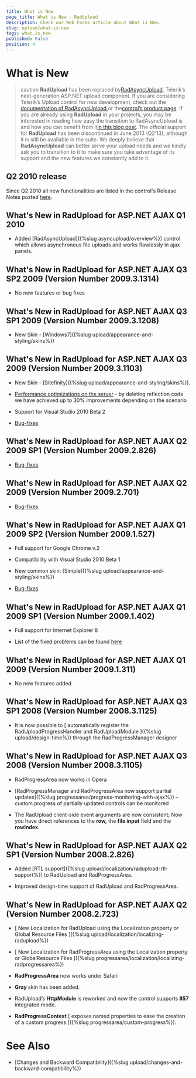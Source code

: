 ```yaml
---
title: What is New
page_title: What is New - RadUpload
description: Check our Web Forms article about What is New.
slug: upload/what-is-new
tags: what,is,new
published: False
position: 4
---
```


# What is New



>caution  **RadUpload** has been replaced by[RadAsyncUpload](https://demos.telerik.com/aspnet-ajax/asyncupload/examples/overview/defaultcs.aspx), Telerik’s next-generation ASP.NET upload component. If you are considering Telerik’s Upload control for new development, check out the[ documentation of RadAsyncUpload ](https://www.telerik.com/help/aspnet-ajax/asyncupload-overview.html)or the[control’s product page](https://www.telerik.com/products/aspnet-ajax/asyncupload.aspx). If you are already using **RadUpload** in your projects, you may be interested in reading how easy the transition to RadAsyncUpload is and how you can benefit from it[in this blog post](https://blogs.telerik.com/blogs/12-12-05/the-case-of-telerik-s-new-old-asp.net-ajax-upload-control-radasyncupload). The official support for **RadUpload** has been discontinued in June 2013 (Q2’13), although it is still be available in the suite. We deeply believe that **RadAsyncUpload** can better serve your upload needs and we kindly ask you to transition to it to make sure you take advantage of its support and the new features we constantly add to it.
>


## Q2 2010 release

Since Q2 2010 all new functionalities are listed in the control's Release Notes posted [here](https://www.telerik.com/products/aspnet-ajax/whats-new/release-history.aspx).

## What's New in RadUpload for ASP.NET AJAX Q1 2010

* Added [RadAsyncUpload]({%slug asyncupload/overview%}) control which allows asynchronous file uploads and works flawlessly in ajax panels.

## What's New in RadUpload for ASP.NET AJAX Q3 SP2 2009 (Version Number 2009.3.1314)

* No new features or bug fixes

## What's New in RadUpload for ASP.NET AJAX Q3 SP1 2009 (Version Number 2009.3.1208)

* New Skin - [Windows7]({%slug upload/appearance-and-styling/skins%})

## What's New in RadUpload for ASP.NET AJAX Q3 2009 (Version Number 2009.3.1103)

* New Skin - [Sitefinity]({%slug upload/appearance-and-styling/skins%}).

* [Performance optimizations on the server](https://blogs.telerik.com/tsvetomirtsonev/posts/09-10-15/radcontrols_for_asp_net_ajax_-_now_with_more_speed.aspx) - by deleting reflection code we have achieved up to 30% improvements depending on the scenario

* Support for Visual Studio 2010 Beta 2

* [Bug-fixes](https://www.telerik.com/products/aspnet-ajax/whats-new/release-history/q3-2009-version-2009-3-1103.aspx)

## What's New in RadUpload for ASP.NET AJAX Q2 2009 SP1 (Version Number 2009.2.826)

* [Bug-fixes](https://www.telerik.com/products/aspnet-ajax/whats-new/release-history/q2-2009-sp1-version-2009-2-826.aspx)

## What's New in RadUpload for ASP.NET AJAX Q2 2009 (Version Number 2009.2.701)

* [Bug-fixes](https://www.telerik.com/products/aspnet-ajax/whats-new/release-history/q2-2009-version-2009-2-701.aspx)

## What's New in RadUpload for ASP.NET AJAX Q1 2009 SP2 (Version Number 2009.1.527)

* Full support for Google Chrome v.2

* Compatibility with Visual Studio 2010 Beta 1

* New common skin: [Simple]({%slug upload/appearance-and-styling/skins%})

* [Bug-fixes](https://www.telerik.com/products/aspnet-ajax/whats-new/release-history/q1-2009-sp2-version-2009-1-527.aspx)

## What's New in RadUpload for ASP.NET AJAX Q1 2009 SP1 (Version Number 2009.1.402)

* Full support for Internet Explorer 8

* List of the fixed problems can be found [here](https://www.telerik.com/products/aspnet-ajax/whats-new/release-history/q1-2009-sp1-version-2009-1-402.aspx)

## What's New in RadUpload for ASP.NET AJAX Q1 2009 (Version Number 2009.1.311)

* No new features added

## What's New in RadUpload for ASP.NET AJAX Q3 SP1 2008 (Version Number 2008.3.1125)

* It is now possible to [ automatically register the RadUploadProgressHandler and RadUploadModule ]({%slug upload/design-time%}) through the RadProgressManager designer

## What's New in RadUpload for ASP.NET AJAX Q3 2008 (Version Number 2008.3.1105)

* RadProgressArea now works in Opera

* [RadProgressManager and RadProgressArea now support partial updates]({%slug progressarea/progress-monitoring-with-ajax%}) – custom progress of partially updated controls can be monitored

* The RadUpload client-side event arguments are now consistent; Now you have direct references to the **row,** the **file input** field and the **rowIndex**.

## What's New in RadUpload for ASP.NET AJAX Q2 SP1 (Version Number 2008.2.826)

* Added [RTL support]({%slug upload/localization/radupload-rtl-support%}) to RadUpload and RadProgressArea.

* Improved design-time support of RadUpload and RadProgressArea.

## What's New in RadUpload for ASP.NET AJAX Q2 (Version Number 2008.2.723)

* [ New Localization for RadUpload using the Localization property or Global Resource Files ]({%slug upload/localization/localizing-radupload%})

* [ New Localization for RadProgressArea using the Localization property or GlobalResource Files ]({%slug progressarea/localization/localizing-radprogressarea%})

* **RadProgressArea** now works under Safari 

* **Gray** skin has been added.

* RadUpload’s **HttpModule** is reworked and now the control supports **IIS7** integrated mode.

* **RadProgressContext** [ exposes named properties to ease the creation of a custom progress ]({%slug progressarea/custom-progress%}).

# See Also

 * [Changes and Backward Compatibility]({%slug upload/changes-and-backward-compatibility%})
